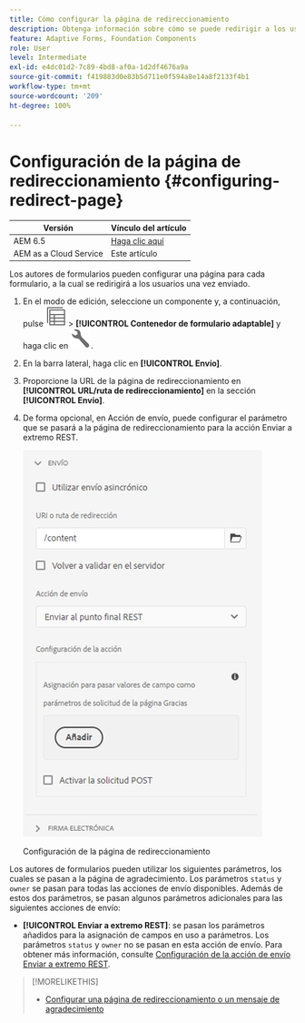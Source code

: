 ```yaml
---
title: Cómo configurar la página de redireccionamiento
description: Obtenga información sobre cómo se puede redirigir a los usuarios a una página web que los autores de formularios pueden configurar al crear el formulario.
feature: Adaptive Forms, Foundation Components
role: User
level: Intermediate
exl-id: e4dc01d2-7c89-4bd8-af0a-1d2df4676a9a
source-git-commit: f419883d0e83b5d711e0f594a8e14a8f2133f4b1
workflow-type: tm+mt
source-wordcount: '209'
ht-degree: 100%

---
```


# Configuración de la página de redireccionamiento {#configuring-redirect-page}

| Versión | Vínculo del artículo |
| -------- | ---------------------------- |
| AEM 6.5 | [Haga clic aquí](https://experienceleague.adobe.com/docs/experience-manager-65/forms/adaptive-forms-basic-authoring/configuring-redirect-page.html?lang=es) |
| AEM as a Cloud Service | Este artículo |

Los autores de formularios pueden configurar una página para cada formulario, a la cual se redirigirá a los usuarios una vez enviado.

1. En el modo de edición, seleccione un componente y, a continuación, pulse ![field-level](assets/select_parent_icon.svg) > **[!UICONTROL Contenedor de formulario adaptable]** y haga clic en ![cmppr](assets/configure-icon.svg).

1. En la barra lateral, haga clic en **[!UICONTROL Envío]**.

1. Proporcione la URL de la página de redireccionamiento en **[!UICONTROL URL/ruta de redireccionamiento]** en la sección **[!UICONTROL Envío]**.
1. De forma opcional, en Acción de envío, puede configurar el parámetro que se pasará a la página de redireccionamiento para la acción Enviar a extremo REST.

   ![Configuración de la página de redireccionamiento](assets/redirect-url.png)

   Configuración de la página de redireccionamiento

Los autores de formularios pueden utilizar los siguientes parámetros, los cuales se pasan a la página de agradecimiento. Los parámetros `status` y `owner` se pasan para todas las acciones de envío disponibles. Además de estos dos parámetros, se pasan algunos parámetros adicionales para las siguientes acciones de envío:

* **[!UICONTROL Enviar a extremo REST]**: se pasan los parámetros añadidos para la asignación de campos en uso a parámetros. Los parámetros `status` y `owner` no se pasan en esta acción de envío. Para obtener más información, consulte [Configuración de la acción de envío Enviar a extremo REST](configuring-submit-actions.md).

>[!MORELIKETHIS]
>
>* [Configurar una página de redireccionamiento o un mensaje de agradecimiento](/help/forms/configure-redirect-page-or-thank-you-message.md)
